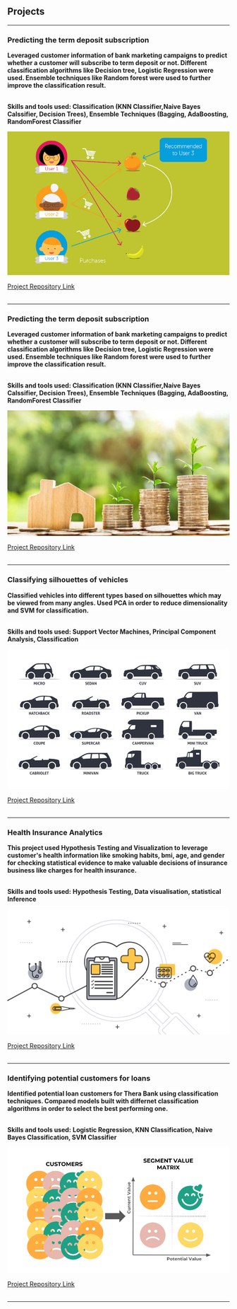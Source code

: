 
<h2>Projects</h2>

---

<h3>Predicting the term deposit subscription</h3>
<b>Leveraged customer information of bank marketing campaigns to predict whether a customer will subscribe to term deposit or not. Different classification algorithms like Decision tree, Logistic Regression were used. Ensemble techniques like Random forest were used to further improve the classification result.</b>
<br><br>

<b>Skills and tools used: </b>
<b>Classification (KNN Classifier,Naive Bayes Calssifier, Decision Trees), Ensemble Techniques (Bagging, AdaBoosting, RandomForest Classifier</b>
 
<img src="images/recommend1.png?raw=true"/>

<a href="https://github.com/kapil3093/Predicting_the_term_deposit_subscription">Project Repository Link</a>
<br><br>

---

<h3>Predicting the term deposit subscription</h3>
<b>Leveraged customer information of bank marketing campaigns to predict whether a customer will subscribe to term deposit or not. Different classification algorithms like Decision tree, Logistic Regression were used. Ensemble techniques like Random forest were used to further improve the classification result.</b>
<br><br>

<b>Skills and tools used: </b>
<b>Classification (KNN Classifier,Naive Bayes Calssifier, Decision Trees), Ensemble Techniques (Bagging, AdaBoosting, RandomForest Classifier</b>
 
<img src="images/term_deposit.jpg?raw=true"/>

<a href="https://github.com/kapil3093/Predicting_the_term_deposit_subscription">Project Repository Link</a>
<br><br>

---

<h3>Classifying silhouettes of vehicles</h3>
<b>Classified vehicles into different types based on silhouettes which may be viewed from many angles. Used PCA in order to reduce dimensionality and SVM for classification.</b>
<br><br>

<b>Skills and tools used: </b>
<b>Support Vector Machines, Principal Component Analysis, Classification</b>
 
<img src="images/vehicle_silhouettes.jpg?raw=true"/>

<a href="https://github.com/kapil3093/Classifying_silhouettes_of_vehicles">Project Repository Link</a>
<br><br>

---

<h3>Health Insurance Analytics</h3>
<b>This project used Hypothesis Testing and Visualization to leverage customer's health information like smoking habits, bmi, age, and gender for checking statistical evidence to make valuable decisions of insurance business like charges for health insurance.</b>
<br><br>

<b>Skills and tools used:</b>
<b>Hypothesis Testing, Data visualisation, statistical Inference</b>
 
<img src="images/health_insurance.png?raw=true"/>

<a href="https://github.com/kapil3093/Health-Insurance">Project Repository Link</a>
<br><br>

---

<h3>Identifying potential customers for loans</h3>
<b>Identified potential loan customers for Thera Bank using classification techniques. Compared models built with differnet classification algorithms in order to select the best performing one.</b>
<br><br>

<b>Skills and tools used:</b>
<b>Logistic Regression, KNN Classification, Naive Bayes Classification, SVM Classifier</b>
 
<img src="images/cust_loan.png?raw=true"/>

<a href="https://github.com/kapil3093/Identifying-potential-customers-for-loans">Project Repository Link</a>
<br><br>

---










